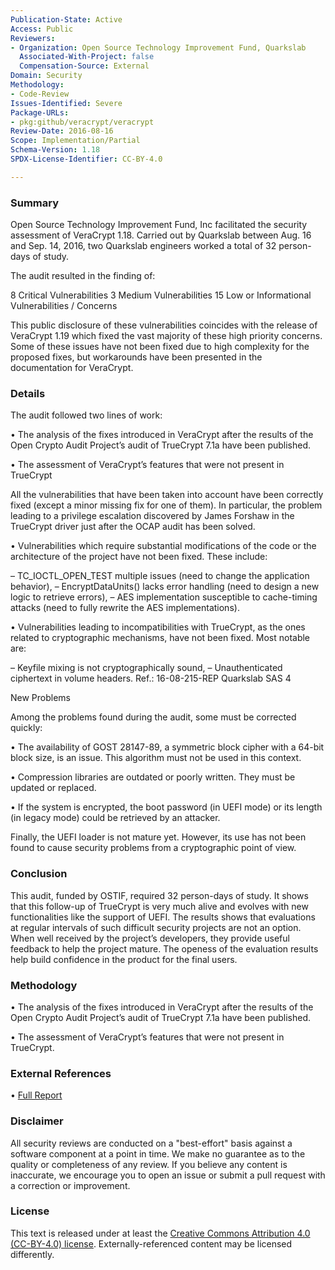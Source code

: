```yaml
---
Publication-State: Active
Access: Public
Reviewers:
- Organization: Open Source Technology Improvement Fund, Quarkslab
  Associated-With-Project: false
  Compensation-Source: External
Domain: Security
Methodology: 
- Code-Review
Issues-Identified: Severe
Package-URLs:
- pkg:github/veracrypt/veracrypt
Review-Date: 2016-08-16
Scope: Implementation/Partial
Schema-Version: 1.18
SPDX-License-Identifier: CC-BY-4.0

---
```


### Summary

Open Source Technology Improvement Fund, Inc facilitated the security assessment of VeraCrypt 1.18. Carried out by Quarkslab
between Aug. 16 and Sep. 14, 2016, two Quarkslab engineers worked a total of 32 person-days of study.

The audit resulted in the finding of: 

8 Critical Vulnerabilities
3 Medium Vulnerabilities
15 Low or Informational Vulnerabilities / Concerns

This public disclosure of these vulnerabilities coincides with the release of VeraCrypt 1.19 which fixed the vast majority of these high priority concerns. Some of these issues have not been fixed due to high complexity for the proposed fixes, but workarounds have been presented in the documentation for VeraCrypt.

### Details

The audit followed two lines of work:

  • The analysis of the fixes introduced in VeraCrypt after the results of the Open Crypto
    Audit Project’s audit of TrueCrypt 7.1a have been published.
    
  • The assessment of VeraCrypt’s features that were not present in TrueCrypt

All the vulnerabilities that have been taken into account have been correctly fixed (except
a minor missing fix for one of them). In particular, the problem leading to a privilege
escalation discovered by James Forshaw in the TrueCrypt driver just after the OCAP
audit has been solved.

• Vulnerabilities which require substantial modifications of the code or the architecture of
the project have not been fixed. These include:

  – TC_IOCTL_OPEN_TEST multiple issues (need to change the application behavior),
  – EncryptDataUnits() lacks error handling (need to design a new logic to retrieve errors),
  – AES implementation susceptible to cache-timing attacks (need to fully rewrite the
    AES implementations).

• Vulnerabilities leading to incompatibilities with TrueCrypt, as the ones related to cryptographic mechanisms, have not been fixed. Most notable are:

  – Keyfile mixing is not cryptographically sound,
  – Unauthenticated ciphertext in volume headers.
    Ref.: 16-08-215-REP Quarkslab SAS 4

New Problems

Among the problems found during the audit, some must be corrected quickly:
  
  • The availability of GOST 28147-89, a symmetric block cipher with a 64-bit block size, is
    an issue. This algorithm must not be used in this context.
    
  • Compression libraries are outdated or poorly written. They must be updated or replaced.
  
  • If the system is encrypted, the boot password (in UEFI mode) or its length (in legacy
    mode) could be retrieved by an attacker.

Finally, the UEFI loader is not mature yet. However, its use has not been found to cause
security problems from a cryptographic point of view.

### Conclusion

This audit, funded by OSTIF, required 32 person-days of study. It shows that this follow-up of
TrueCrypt is very much alive and evolves with new functionalities like the support of UEFI.
The results shows that evaluations at regular intervals of such difficult security projects are not
an option. When well received by the project’s developers, they provide useful feedback to help
the project mature. The openess of the evaluation results help build confidence in the product
for the final users.


### Methodology

• The analysis of the fixes introduced in VeraCrypt after the results of the Open Crypto
  Audit Project’s audit of TrueCrypt 7.1a have been published.
  
• The assessment of VeraCrypt’s features that were not present in TrueCrypt.

### External References

• [Full Report](https://ostif.org/wp-content/uploads/2016/10/VeraCrypt-Audit-Final-for-Public-Release.pdf)  


### Disclaimer

All security reviews are conducted on a "best-effort" basis against a software
component at a point in time. We make no guarantee as to the quality or completeness
of any review. If you believe any content is inaccurate, we encourage you to open
an issue or submit a pull request with a correction or improvement.

### License

This text is released under at least the
[Creative Commons Attribution 4.0 (CC-BY-4.0) license](https://creativecommons.org/licenses/by/4.0/legalcode.txt).
Externally-referenced content may be licensed differently.

